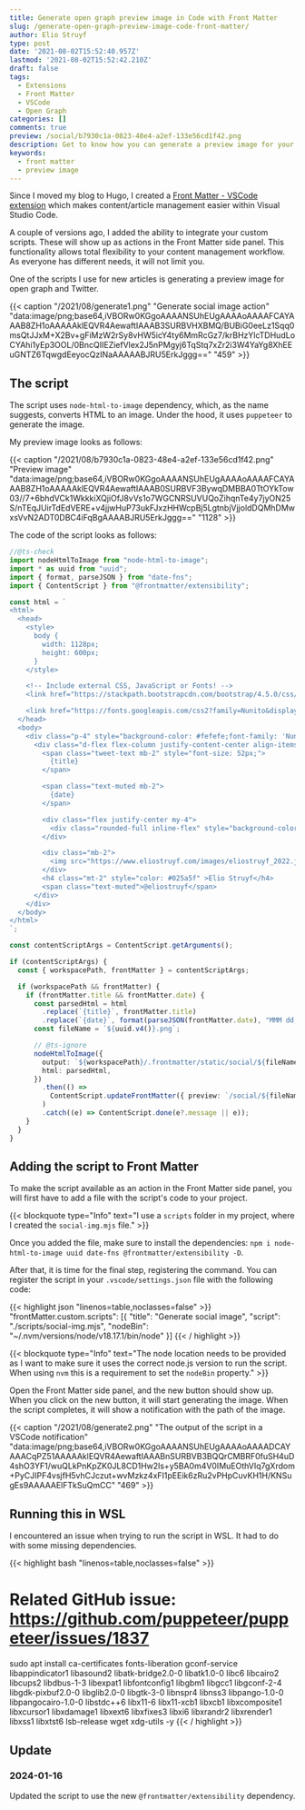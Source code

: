 ```yaml
---
title: Generate open graph preview image in Code with Front Matter
slug: /generate-open-graph-preview-image-code-front-matter/
author: Elio Struyf
type: post
date: '2021-08-02T15:52:40.957Z'
lastmod: '2021-08-02T15:52:42.210Z'
draft: false
tags:
  - Extensions
  - Front Matter
  - VSCode
  - Open Graph
categories: []
comments: true
preview: /social/b7930c1a-0823-48e4-a2ef-133e56cd1f42.png
description: Get to know how you can generate a preview image for your articles by using a custom script and the Front Matter Visual Studio Code extension.
keywords:
  - front matter
  - preview image
---
```


Since I moved my blog to Hugo, I created a [Front Matter - VSCode extension](https://marketplace.visualstudio.com/items?itemName=eliostruyf.vscode-front-matter) which makes content/article management easier within Visual Studio Code.

A couple of versions ago, I added the ability to integrate your custom scripts. These will show up as actions in the Front Matter side panel. This functionality allows total flexibility to your content management workflow. As everyone has different needs, it will not limit you.

One of the scripts I use for new articles is generating a preview image for open graph and Twitter.

{{< caption "/2021/08/generate1.png" "Generate social image action"  "data:image/png;base64,iVBORw0KGgoAAAANSUhEUgAAAAoAAAAFCAYAAAB8ZH1oAAAAAklEQVR4AewaftIAAAB3SURBVHXBMQ/BUBiG0eeLz1Sqq0msQtJJxM+X2Bv+gFiMzW2rSy8vHW5icY4ty6MmRcGz7/krBHzYlcTDHudLoCYAhi1yEp3OOL/0BncQIIEZiefVlex2J5nPMgyj6TqStq7xZr2i3W4YaYg8XhEEuGNTZ6TqwgdEeyocQzINaAAAAABJRU5ErkJggg==" "459" >}}

## The script

The script uses `node-html-to-image` dependency, which, as the name suggests, converts HTML to an image. Under the hood, it uses `puppeteer` to generate the image.

My preview image looks as follows:

{{< caption "/2021/08/b7930c1a-0823-48e4-a2ef-133e56cd1f42.png" "Preview image"  "data:image/png;base64,iVBORw0KGgoAAAANSUhEUgAAAAoAAAAFCAYAAAB8ZH1oAAAAAklEQVR4AewaftIAAAB0SURBVF3BywqDMBBA0TtOYkTow03//7+6bhdVCk1WkkkiXQjiOfJ8vVs1o7WGCNRSUVUQoZihqnTe4y7jyON25S/nTEqJUirTdEdVERE+v4jjwHuP73ukFJxzHHWcpBj5LgtnbjVjjoldDQMhDMwxsVvN2ADT0DBC4iFqBgAAAABJRU5ErkJggg==" "1128" >}}

The code of the script looks as follows:

```typescript {linenos=table,noclasses=false}
//@ts-check
import nodeHtmlToImage from "node-html-to-image";
import * as uuid from "uuid";
import { format, parseJSON } from "date-fns";
import { ContentScript } from "@frontmatter/extensibility";

const html = `
<html>
  <head>
    <style>
      body {
        width: 1128px;
        height: 600px;
      }
    </style>

    <!-- Include external CSS, JavaScript or Fonts! -->
    <link href="https://stackpath.bootstrapcdn.com/bootstrap/4.5.0/css/bootstrap.min.css" rel="stylesheet" integrity="sha384-9aIt2nRpC12Uk9gS9baDl411NQApFmC26EwAOH8WgZl5MYYxFfc+NcPb1dKGj7Sk" crossorigin="anonymous">

    <link href="https://fonts.googleapis.com/css2?family=Nunito&display=swap" rel="stylesheet">
  </head>
  <body>
    <div class="p-4" style="background-color: #fefefe;font-family: 'Nunito', sans-serif; font-size: 20px; width: 1128px; height:600px;">
      <div class="d-flex flex-column justify-content-center align-items-center text-center" style="border: 10px solid #025a5f; height:100%; width:100%; border-radius:50px;">
        <span class="tweet-text mb-2" style="font-size: 52px;">
          {title}
        </span>

        <span class="text-muted mb-2">
          {date}
        </span>

        <div class="flex justify-center my-4">
          <div class="rounded-full inline-flex" style="background-color: #198c95; height: 0.25rem; width: 4rem;"></div>
        </div>

        <div class="mb-2">
          <img src="https://www.eliostruyf.com/images/eliostruyf_2022.jpg" class="rounded-circle" width="150px">
        </div>
        <h4 class="mt-2" style="color: #025a5f" >Elio Struyf</h4>
        <span class="text-muted">@eliostruyf</span>
      </div>
    </div>
  </body>
</html>
`;

const contentScriptArgs = ContentScript.getArguments();

if (contentScriptArgs) {
  const { workspacePath, frontMatter } = contentScriptArgs;

  if (workspacePath && frontMatter) {
    if (frontMatter.title && frontMatter.date) {
      const parsedHtml = html
        .replace(`{title}`, frontMatter.title)
        .replace(`{date}`, format(parseJSON(frontMatter.date), "MMM dd, yyyy"));
      const fileName = `${uuid.v4()}.png`;

      // @ts-ignore
      nodeHtmlToImage({
        output: `${workspacePath}/.frontmatter/static/social/${fileName}`,
        html: parsedHtml,
      })
        .then(() =>
          ContentScript.updateFrontMatter({ preview: `/social/${fileName}` })
        )
        .catch((e) => ContentScript.done(e?.message || e));
    }
  }
}
```

## Adding the script to Front Matter

To make the script available as an action in the Front Matter side panel, you will first have to add a file with the script's code to your project.

{{< blockquote type="Info" text="I use a `scripts` folder in my project, where I created the `social-img.mjs` file." >}}

Once you added the file, make sure to install the dependencies: `npm i node-html-to-image uuid date-fns @frontmatter/extensibility -D`.

After that, it is time for the final step, registering the command. You can register the script in your `.vscode/settings.json` file with the following code:

{{< highlight json "linenos=table,noclasses=false" >}}
"frontMatter.custom.scripts": [{
    "title": "Generate social image",
    "script": "./scripts/social-img.mjs",
    "nodeBin": "~/.nvm/versions/node/v18.17.1/bin/node"
  }]
{{< / highlight >}}

{{< blockquote type="Info" text="The node location needs to be provided as I want to make sure it uses the correct node.js version to run the script. When using `nvm` this is a requirement to set the `nodeBin` property." >}}

Open the Front Matter side panel, and the new button should show up. When you click on the new button, it will start generating the image. When the script completes, it will show a notification with the path of the image.

{{< caption "/2021/08/generate2.png" "The output of the script in a VSCode notification"  "data:image/png;base64,iVBORw0KGgoAAAANSUhEUgAAAAoAAAADCAYAAACqPZ51AAAAAklEQVR4AewaftIAAABnSURBVB3BQQrCMBRF0fuSH4uD4shO3YF1/wuQLkPnKpZK0JL8CD1Hw2ls+y5BA0m4V0IMuEOthVIq7gXrdom+PyCJIPF4vsjfH5vhCJczut+wvMzkz4xFI1pEEik6zRu2vPHpCuvKH1H/KNSugEs9AAAAAElFTkSuQmCC" "469" >}} 

## Running this in WSL

I encountered an issue when trying to run the script in WSL. It had to do with some missing dependencies.

{{< highlight bash "linenos=table,noclasses=false" >}}
# Related GitHub issue: https://github.com/puppeteer/puppeteer/issues/1837

sudo apt install ca-certificates fonts-liberation gconf-service libappindicator1 libasound2 libatk-bridge2.0-0 libatk1.0-0 libc6 libcairo2 libcups2 libdbus-1-3 libexpat1 libfontconfig1 libgbm1 libgcc1 libgconf-2-4 libgdk-pixbuf2.0-0 libglib2.0-0 libgtk-3-0 libnspr4 libnss3 libpango-1.0-0 libpangocairo-1.0-0 libstdc++6 libx11-6 libx11-xcb1 libxcb1 libxcomposite1 libxcursor1 libxdamage1 libxext6 libxfixes3 libxi6 libxrandr2 libxrender1 libxss1 libxtst6 lsb-release wget xdg-utils -y 
{{< / highlight >}}

## Update

### 2024-01-16

Updated the script to use the new `@frontmatter/extensibility` dependency.
